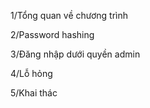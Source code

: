 1/Tổng quan về chương trình

2/Password hashing

3/Đăng nhập dưới quyền admin

4/Lỗ hỏng

5/Khai thác

